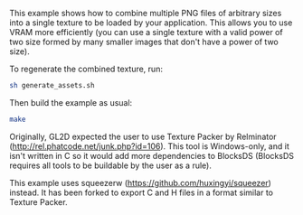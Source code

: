 This example shows how to combine multiple PNG files of arbitrary sizes into a
single texture to be loaded by your application. This allows you to use VRAM
more efficiently (you can use a single texture with a valid power of two size
formed by many smaller images that don't have a power of two size).

To regenerate the combined texture, run:
```sh
sh generate_assets.sh
```

Then build the example as usual:
```sh
make
```

Originally, GL2D expected the user to use Texture Packer by Relminator
(http://rel.phatcode.net/junk.php?id=106). This tool is Windows-only, and it
isn't written in C so it would add more dependencies to BlocksDS (BlocksDS
requires all tools to be buildable by the user as a rule).

This example uses squeezerw (https://github.com/huxingyi/squeezer) instead. It
has been forked to export C and H files in a format similar to Texture Packer.
